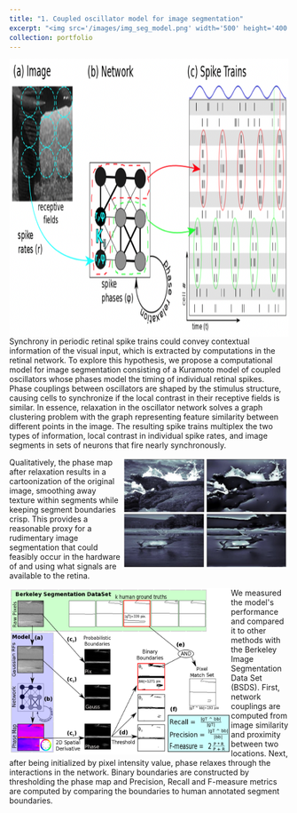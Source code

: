 ```yaml
---
title: "1. Coupled oscillator model for image segmentation"
excerpt: "<img src='/images/img_seg_model.png' width='500' height='400'/> &nbsp;&nbsp;&nbsp;&nbsp;&nbsp;&nbsp;&nbsp;&nbsp; <img src='/images/cartoonization.png' width='300' height='200'/> <br/> Inspired by neuroscience and the retina, we pioneered a model that performs image segmentation by grouping together nearby image regions with similar features in phase space, resulting in a cartoonization of the image. The model simulates phase relaxation in a system of coupled Kuramoto oscillators with the strength of interaction defined by the Topographic Modularity between regions in the image. We demonstrate that this method outperforms other graph theoretic network construction methods as well as spectral Eigen-based methods for community detection by evaluating performance on the Berkeley Image Segmentation Dataset (BSDS)."
collection: portfolio
---
```


<img src='/images/img_seg_model.png' align='center' width='750' height='500'/> 
<br/> 
Synchrony in periodic retinal spike trains could convey contextual information of the visual input, which is extracted by computations in the retinal network. To explore this hypothesis, we propose a computational model for image segmentation consisting of a Kuramoto model of coupled oscillators whose phases model the timing of individual retinal spikes. Phase couplings between oscillators are shaped by the stimulus structure, causing cells to synchronize if the local contrast in their receptive fields is similar. In essence, relaxation in the oscillator network solves a graph clustering problem with the graph representing feature similarity between different points in the image. The resulting spike trains multiplex the two types of information, local contrast in individual spike rates, and image segments in sets of neurons that fire nearly synchronously.

<img src='/images/cartoonization.png' align='right' width='300' height='200' padding-left='5px'/> Qualitatively, the phase map after relaxation results in a cartoonization of the original image, smoothing away texture within segments while keeping segment boundaries crisp. This provides a reasonable proxy for a rudimentary image segmentation that could feasibly occur in the hardware of and using what signals are available to the retina.

<img src='/images/SegAssessPipeline.png' align='left' width='400' height='300' padding-right='5px'/> We measured the model's performance and compared it to other methods with the Berkeley Image Segmentation Data Set (BSDS). First, network couplings are computed from image similarity and proximity between two locations. Next, after being initialized by pixel intensity value, phase relaxes through the interactions in the network. Binary boundaries are constructed by thresholding the phase map and Precision, Recall and F-measure metrics are computed by comparing the boundaries to human annotated segment boundaries. 

